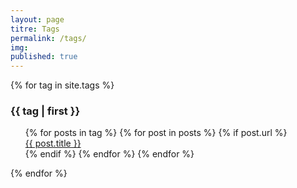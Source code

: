 ```yaml
---
layout: page
titre: Tags
permalink: /tags/
img: 
published: true
---
```


{% for tag in site.tags %}
  <li style="list-style: none;"><h3>{{ tag | first }}</h3>
    <ul>
    {% for posts in tag %}
      {% for post in posts %}
        {% if post.url %}<li style="list-style: none;"><a href="{{ post.url }}">{{ post.title }}</a></li>{% endif %}
      {% endfor %}
    {% endfor %}
    </ul>
  </li>
{% endfor %}